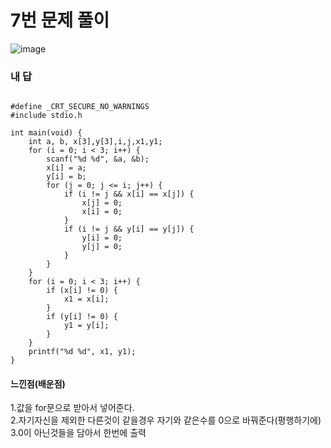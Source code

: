 # 7번 문제 풀이
![image](https://user-images.githubusercontent.com/81015704/120624613-d526d900-c49b-11eb-8610-e917f77c7799.png)

### 내 답
<pre><code>
#define _CRT_SECURE_NO_WARNINGS
#include stdio.h

int main(void) {
	int a, b, x[3],y[3],i,j,x1,y1;
	for (i = 0; i < 3; i++) {
		scanf("%d %d", &a, &b);
		x[i] = a;
		y[i] = b;
		for (j = 0; j <= i; j++) {
			if (i != j && x[i] == x[j]) {
				x[j] = 0;
				x[i] = 0;
			}
			if (i != j && y[i] == y[j]) {
				y[i] = 0;
				y[j] = 0;
			}
		}
	}
	for (i = 0; i < 3; i++) {
		if (x[i] != 0) {
			x1 = x[i];
		}
		if (y[i] != 0) {
			y1 = y[i];
		}
	}
	printf("%d %d", x1, y1);
}
</code></pre>


#### 느낀점(배운점)
1.값을 for문으로 받아서 넣어준다.<br>
2.자기자신을 제외한 다른것이 같을경우 자기와 같은수를 0으로 바꿔준다(평행하기에)<br>
3.0이 아닌것들을 담아서 한번에 출력
